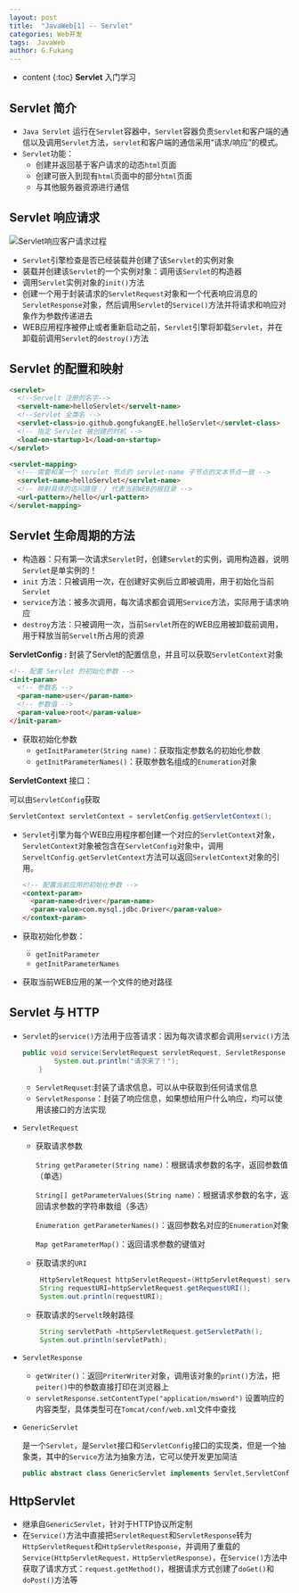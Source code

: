 ```yaml
---
layout: post
title:  "JavaWeb[1] -- Servlet"
categories: Web开发
tags:  JavaWeb
author: G.Fukang
---
```

* content
{:toc}
**Servlet** 入门学习


## Servlet 简介

- `Java Servlet` 运行在`Servlet`容器中，`Servlet`容器负责`Servlet`和客户端的通信以及调用`Servlet`方法，`servlet`和客户端的通信采用“请求/响应”的模式。
- `Servlet`功能：
  - 创建并返回基于客户请求的动态`html`页面
  - 创建可嵌入到现有`html`页面中的部分`html`页面
  - 与其他服务器资源进行通信

## Servlet 响应请求 

![Servlet响应客户请求过程](http://img.blog.csdn.net/20180226211550863?watermark/2/text/aHR0cDovL2Jsb2cuY3Nkbi5uZXQvYW5vbnltb3VzRw==/font/5a6L5L2T/fontsize/400/fill/I0JBQkFCMA==/dissolve/70)

- `Servlet`引擎检查是否已经装载并创建了该`Servlet`的实例对象
- 装载并创建该`Servlet`的一个实例对象：调用该`Servlet`的构造器
- 调用`Servlet`实例对象的`init()`方法
- 创建一个用于封装请求的`ServletRequest`对象和一个代表响应消息的`ServletResponse`对象，然后调用`Servlet`的`Service()`方法并将请求和响应对象作为参数传递进去
- WEB应用程序被停止或者重新启动之前，`Servlet`引擎将卸载`Servlet`，并在卸载前调用`Servlet`的`destroy()`方法

## Servlet 的配置和映射

```html
<servlet>
  <!--Servelt 注册的名字-->
  <servelt-name>helloServlet</servelt-name>
  <!--Servlet 全类名 -->
  <servlet-class>io.github.gongfukangEE.helloServlet</servlet-class>
  <!-- 指定 Servlet 被创建的时机 -->
  <load-on-startup>1</load-on-startup>
</servlet>

<servlet-mapping>
  <!-- 需要和某一个 servlet 节点的 servlet-name 子节点的文本节点一致 -->
  <servlet-name>helloServlet</servlet-name>
  <!-- 映射具体的访问路径：/ 代表当前WEB的根目录 -->
  <url-pattern>/hello</url-pattern>
</servlet-mapping>
```

## Servlet  生命周期的方法

- 构造器：只有第一次请求`Servlet`时，创建`Servlet`的实例，调用构造器，说明`Servlet`是单实例的！
- `init` 方法：只被调用一次，在创建好实例后立即被调用，用于初始化当前`Servlet`
- `service`方法：被多次调用，每次请求都会调用`Service`方法，实际用于请求响应
- `destroy`方法：只被调用一次，当前`Servlet`所在的WEB应用被卸载前调用，用于释放当前`Servelt`所占用的资源

**ServletConfig :** 封装了Servlet的配置信息，并且可以获取`ServletContext`对象

```html
<!-- 配置 Servlet 的初始化参数 -->
<init-param>
  <!-- 参数名 -->
  <param-name>user</param-name>
  <!-- 参数值 -->
  <param-value>root</param-value>
</init-param>
```

- 获取初始化参数
  - `getInitParameter(String name)`：获取指定参数名的初始化参数
  - `getInitParameterNames()`：获取参数名组成的`Enumeration`对象

**ServletContext** 接口：

可以由`ServletConfig`获取

```java
ServletContext servletContext = servletConfig.getServletContext();
```

- `Servlet`引擎为每个WEB应用程序都创建一个对应的`ServletContext`对象，`ServletContext`对象被包含在`ServletConfig`对象中，调用`ServeltConfig.getServletContext`方法可以返回`ServletContext`对象的引用。

  ```html
  <!-- 配置当前应用的初始化参数 -->
  <context-param>
    <param-name>driver</param-name>
    <param-value>com.mysql.jdbc.Driver</param-value>
  </context-param>
  ```

- 获取初始化参数：

  - `getInitParameter`
  - `getInitParameterNames`

- 获取当前WEB应用的某一个文件的绝对路径

## Servlet 与 HTTP

- `Servlet`的`service()`方法用于应答请求：因为每次请求都会调用`servic()`方法

  ```java
  public void service(ServletRequest servletRequest, ServletResponse servletResponse) throws ServletException, IOException {
          System.out.println("请求来了！");
      }
  ```

  - `ServletRequset`:封装了请求信息，可以从中获取到任何请求信息
  - `ServletResponse`：封装了响应信息，如果想给用户什么响应，均可以使用该接口的方法实现

- `ServletRequest`

  - 获取请求参数

    `String getParameter(String name)`：根据请求参数的名字，返回参数值（单选）

    `String[] getParameterValues(String name)`：根据请求参数的名字，返回请求参数的字符串数组（多选）

    `Enumeration getParameterNames()`：返回参数名对应的`Enumeration`对象

    `Map getParameterMap()`：返回请求参数的键值对

  - 获取请求的`URI`

    ```java
     HttpServletRequest httpServletRequest=(HttpServletRequest) servletRequest;
     String requestURI=httpServletRequest.getRequestURI();
     System.out.println(requestURI);
    ```

  - 获取请求的`Servelt`映射路径

    ```java
     String servletPath =httpServletRequest.getServletPath();
     System.out.println(servletPath);
    ```

- `ServletResponse`

  - `getWriter()`：返回`PriterWriter`对象，调用该对象的`print()`方法，把`peiter()`中的参数直接打印在浏览器上
  - `servletResponse.setContentType("application/msword")` 设置响应的内容类型，具体类型可在`Tomcat/conf/web.xml`文件中查找

- `GenericServlet`

  是一个`Servlet`，是`Servlet`接口和`ServletConfig`接口的实现类，但是一个抽象类，其中的`Service`方法为抽象方法，它可以使开发更加简洁

  ```java
  public abstract class GenericServlet implements Servlet,ServletConfig{}
  ```

## HttpServlet

- 继承自`GenericServlet`，针对于HTTP协议所定制
- 在`Service()`方法中直接把`ServletRequest`和`ServletResponse`转为`HttpServletRequest`和`HttpServletResponse`，并调用了重载的`Service(HttpServletRequest，HttpServletResponse)`，在`Service()`方法中获取了请求方式：`request.getMethod()`，根据请求方式创建了`doGet()`和`doPost()`方法等

